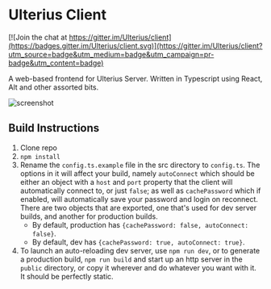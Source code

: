 # Ulterius Client

[![Join the chat at https://gitter.im/Ulterius/client](https://badges.gitter.im/Ulterius/client.svg)](https://gitter.im/Ulterius/client?utm_source=badge&utm_medium=badge&utm_campaign=pr-badge&utm_content=badge)

A web-based frontend for Ulterius Server. Written in Typescript using React, Alt and other assorted bits.

<img alt="screenshot" src="screenshot/screen.png" />

## Build Instructions
1. Clone repo
2. `npm install`
3. Rename the `config.ts.example` file in the src directory to `config.ts`. The options in it will affect your build, namely `autoConnect` which should be either an object with a `host` and `port` property that the client will automatically connect to, or just `false`; as well as `cachePassword` which if enabled, will automatically save your password and login on reconnect. There are two objects that are exported, one that's used for dev server builds, and another for production builds. 
    * By default, production has `{cachePassword: false, autoConnect: false}`.
    * By default, dev has `{cachePassword: true, autoConnect: true}`.
4. To launch an auto-reloading dev server, use `npm run dev`, or to generate a production build, `npm run build` and start up an http server in the `public` directory, or copy it wherever and do whatever you want with it. It should be perfectly static.